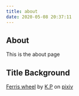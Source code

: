 ```yaml
---
title: about
date: 2020-05-08 20:37:11
---
```


## About

This is the about page

## Title Background

[Ferris wheel](https://www.pixiv.net/artworks/81116740) by [K.P](https://www.pixiv.net/users/13313480) on [pixiv](https://www.pixiv.net/)
